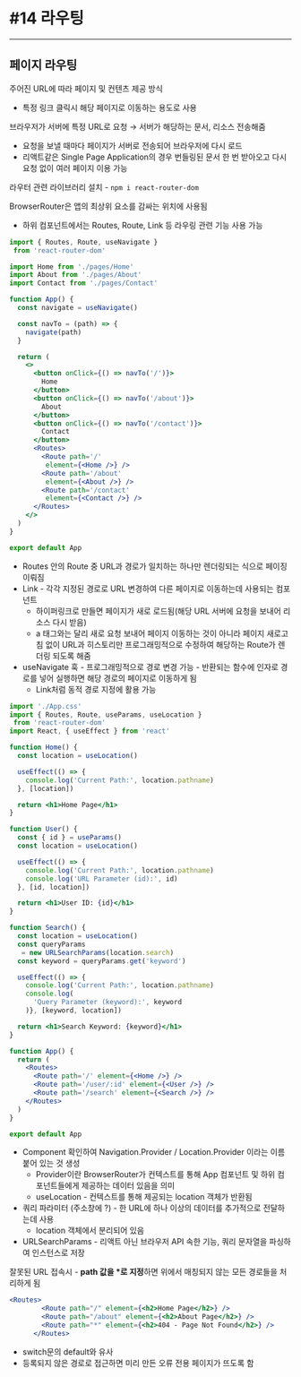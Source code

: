 # #14 라우팅

---

## 페이지 라우팅

주어진 URL에 따라 페이지 및 컨텐츠 제공 방식

- 특정 링크 클릭시 해당 페이지로 이동하는 용도로 사용

브라우저가 서버에 특정 URL로 요청 → 서버가 해당하는 문서, 리소스 전송해줌

- 요청을 보낼 때마다 페이지가 서버로 전송되어 브라우저에 다시 로드
- 리액트같은 Single Page Application의 경우 번들링된 문서 한 번 받아오고 다시 요청 없이 여러 페이지 이용 가능

라우터 관련 라이브러리 설치 - `npm i react-router-dom` 

BrowserRouter은 앱의 최상위 요소를 감싸는 위치에 사용됨

- 하위 컴포넌트에서는 Routes, Route, Link 등 라우링 관련 기능 사용 가능

```jsx
import { Routes, Route, useNavigate }
 from 'react-router-dom'

import Home from './pages/Home'
import About from './pages/About'
import Contact from './pages/Contact'

function App() {
  const navigate = useNavigate()

  const navTo = (path) => {
    navigate(path)
  }

  return (
    <>
      <button onClick={() => navTo('/')}>
        Home
      </button>
      <button onClick={() => navTo('/about')}>
        About
      </button>
      <button onClick={() => navTo('/contact')}>
        Contact
      </button>
      <Routes>
        <Route path='/'
         element={<Home />} />
        <Route path='/about'
         element={<About />} />
        <Route path='/contact'
         element={<Contact />} />
      </Routes>
    </>
  )
}

export default App
```

- Routes 안의 Route 중 URL과 경로가 일치하는 하나만 렌더링되는 식으로 페이징 이뤄짐
- Link - 각각 지정된 경로로 URL 변경하여 다른 페이지로 이동하는데 사용되는 컴포넌트
    - 하이퍼링크로 만들면 페이지가 새로 로드됨(해당 URL 서버에 요청을 보내어 리소스 다시 받음)
    - a 태그와는 달리 새로 요청 보내어 페이지 이동하는 것이 아니라 페이지 새로고침 없이 URL과 히스토리만 프로그래밍적으로 수정하여 해당하는 Route가 렌더링 되도록 해줌
- useNavigate 훅 - 프로그래밍적으로 경로 변경 가능 - 반환되는 함수에 인자로 경로를 넣어 실행하면 해당 경로의 페이지로 이동하게 됨
    - Link처럼 동적 경로 지정에 활용 가능

```jsx
import './App.css'
import { Routes, Route, useParams, useLocation }
 from 'react-router-dom'
import React, { useEffect } from 'react'

function Home() {
  const location = useLocation()

  useEffect(() => {
    console.log('Current Path:', location.pathname)
  }, [location])

  return <h1>Home Page</h1>
}

function User() {
  const { id } = useParams()
  const location = useLocation()

  useEffect(() => {
    console.log('Current Path:', location.pathname)
    console.log('URL Parameter (id):', id)
  }, [id, location])

  return <h1>User ID: {id}</h1>
}

function Search() {
  const location = useLocation()
  const queryParams
   = new URLSearchParams(location.search)
  const keyword = queryParams.get('keyword')

  useEffect(() => {
    console.log('Current Path:', location.pathname)
    console.log(
      'Query Parameter (keyword):', keyword
    )}, [keyword, location])

  return <h1>Search Keyword: {keyword}</h1>
}

function App() {
  return (
    <Routes>
      <Route path='/' element={<Home />} />
      <Route path='/user/:id' element={<User />} />
      <Route path='/search' element={<Search />} />
    </Routes>
  )
}

export default App
```

- Component 확인하여 Navigation.Provider / Location.Provider 이라는 이름 붙어 있는 것 생성
    - Provider이란 BrowserRouter가 컨텍스트를 통해 App 컴포넌트 및 하위 컴포넌트들에게 제공하는 데이터 있음을 의미
    - useLocation - 컨텍스트를 통해 제공되는 location 객체가 반환됨
- 쿼리 파라미터 (주소창에 ?) - 한 URL에 하나 이상의 데이터를 추가적으로 전달하는데 사용
    - location 객체에서 분리되어 있음
- URLSearchParams - 리액트 아닌 브라우저 API 속한 기능, 쿼리 문자열을 파싱하여 인스턴스로 저장

잘못된 URL 접속시 - **path 값을 *로 지정**하면 위에서 매칭되지 않는 모든 경로들을 처리하게 됨

```jsx
<Routes>
        <Route path="/" element={<h2>Home Page</h2>} />
        <Route path="/about" element={<h2>About Page</h2>} />
        <Route path="*" element={<h2>404 - Page Not Found</h2>} />
      </Routes>
```

- switch문의 default와 유사
- 등록되지 않은 경로로 접근하면 미리 만든 오류 전용 페이지가 뜨도록 함
